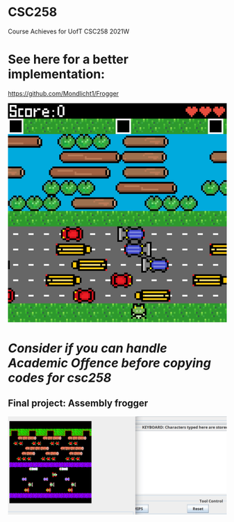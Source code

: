 # CSC258
Course Achieves for UofT CSC258 2021W

# See here for a better implementation:

<https://github.com/Mondlicht1/Frogger>

![another demo](https://github.com/Mondlicht1/Frogger/blob/main/frogger.png)

# *Consider if you can handle Academic Offence before copying codes for csc258*
## Final project: Assembly frogger

![demo](./demo.gif)
